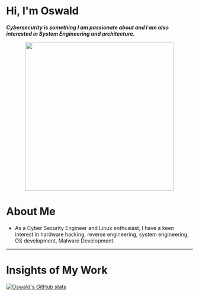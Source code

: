 Hi, I'm Oswald
===============
***Cybersecurity is something I am passionate about and I am also interested in System Engineering and architecture.***

<p align="center"> 
  <img src="https://miro.medium.com/v2/resize:fit:1078/1*E4tkuZQQ0YUiqKheDA_y7w.jpeg" border="0" width="400">
</p>

# About Me
- As a Cyber Security Engineer and Linux enthusiast, I have a keen interest in hardware hacking, reverse engineering, system engineering, OS development, Malware Development.
---

# Insights of My Work

[![Oswald's GitHub stats](https://github-readme-stats.vercel.app/api?username=O5wald&theme=onedark)](https://github.com/anuraghazra/github-readme-stats)

